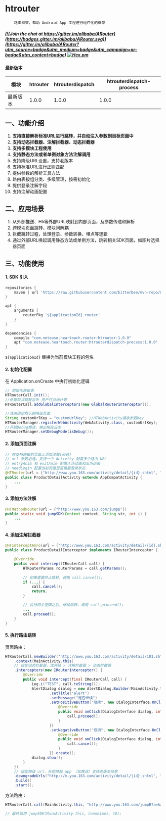 # htrouter

```
    路由框架，帮助 Android App 工程进行组件化的框架
```

##### [![Join the chat at https://gitter.im/alibaba/ARouter](https://badges.gitter.im/alibaba/ARouter.svg)](https://gitter.im/alibaba/ARouter?utm_source=badge&utm_medium=badge&utm_campaign=pr-badge&utm_content=badge) [![Hex.pm](https://img.shields.io/hexpm/l/plug.svg)](https://www.apache.org/licenses/LICENSE-2.0)

#### 最新版本

模块|htrouter|htrouterdispatch|htrouterdispatch-process|
---|---|---|---
最新版本|1.0.0|1.0.0|1.0.0

## 一、功能介绍
1. **支持直接解析标准URL进行跳转，并自动注入参数到目标页面中**
2. **支持动态拦截器、注解拦截器、动态拦截器**
3. **支持多模块工程使用**
4. **支持静态方法或者单例对象方法注解调用**
5. 支持降级URL设置，支持老版本
6. 支持标准URL进行正则匹配
7. 提供参数的解析工具方法
8. 路由表按组分类、多级管理，按需初始化
9. 提供登录注解字段
10. 支持注解动画配置

## 二、应用场景
1. 从外部推送、H5等外部URL映射到内部页面，及参数传递和解析
2. 跨模块页面跳转，模块间解耦
3. 拦截跳转过程，处理登录、参数转换、埋点等逻辑
4. 通过外部URL唤起调用静态方法或单例方法，跳转相关SDK页面，如图片选择器页面

## 三、功能使用

#### 1. SDK 引入

```gradle
repositories {
    maven { url 'https://raw.githubusercontent.com/bitterbee/mvn-repo/master/' }
}

apt {
    arguments {
        routerPkg '${applicationId}.router'
    }
}

dependencies {
	compile "com.netease.heartouch.router:htrouter:1.0.0"
    apt "com.netease.heartouch.router:htrouterdispatch-process:1.0.0"
}
```

`${applicationId}` 替换为当前模块工程的包名

#### 2. 初始化配置

在 Application.onCreate 中执行初始化逻辑

```java
// 初始化路由表
HTRouterCall.init();
//处理每次跳转监听 用户打点统计等
HTRouterCall.addGlobalInterceptors(new GlobalRouterInterceptor());

//注册绑定默认的降级页面
String customUrlKey = "customUrlKey"; //HTWebActivity接收参数key
HTRouterManager.registerWebActivity(WebActivity.class, customUrlKey);
//开启Debug模式，输出相应日志
HTRouterManager.setDebugMode(isDebug());
```

#### 2. 添加页面注解

``` java
// 在支持路由的页面上添加注解(必选)
// url 参数必选，支持一个 Activity 配置多个路由 URL
// entryAnim 和 exitAnim 配置入场动画和出场动画
// needLogin 配置当前页面是否需要登录状态
@HTRouter(url = {"http://www.you.163.com/activity/detail/{id}.shtml", "http://m.you.163.com/activity/detail/{id}.shtml"}, entryAnim = R.anim.enter, exitAnim = R.anim.exit)
public class ProductDetailActivity extends AppCompatActivity {
	...
}
```

#### 3. 添加方法注解

``` java
@HTMethodRouter(url = {"http://www.you.163.com/jumpB"})
public static void jumpSDK(Context context, String str, int i) {
	...
}
```

#### 4. 添加注解拦截器

```java
@HTInterceptAnno(url = {"http://www.you.163.com/activity/detail/{id}.shtml", "http://m.you.163.com/activity/detail/{id}.shtml"})
public class ProductDetailInterceptor implements IRouterInterceptor {

    @Override
    public void intercept(IRouterCall call) {
        HTRouterParams routerParams = call.getParams();
        
        // 如果需要终止跳转，调用 call.cancel();
        if (...) {
            call.cancel();
            return;
        }

		// 执行相关逻辑之后，继续跳转，调用 call.proceed();
		...
        call.proceed();
    }
}
```

#### 5. 执行路由跳转

页面路由：

```java
HTRouterCall.newBuilder("http://www.you.163.com/activity/detail/101.shtml") // 指定跳转目标
    .context(MainActivity.this)
    // 指定动态拦截器，优先级 > 注解拦截器 > 动态拦截器
    .interceptors(new IRouterInterceptor() {
        @Override
        public void intercept(final IRouterCall call) {
            Log.i("TEST", call.toString());
            AlertDialog dialog = new AlertDialog.Builder(MainActivity.this)
                    .setTitle("alert")
                    .setMessage("是否继续")
                    .setPositiveButton("继续", new DialogInterface.OnClickListener() {
                        @Override
                        public void onClick(DialogInterface dialog, int which) {
                            call.proceed();
                        }
                    })
                    .setNegativeButton("取消", new DialogInterface.OnClickListener() {
                        @Override
                        public void onClick(DialogInterface dialog, int which) {
                            call.cancel();
                        }
                    }).create();
            dialog.show();
        }
    })
	// 指定降级 url，外部唤起 app （如推送）支持老版本场景
    .downgradeUrls("http://m.you.163.com/activity/detail/{id}.shtml", "http://m.you.163.com/product/{id}.html")
    .build()
    .start();
```

方法路由：

```java
HTRouterCall.call(MainActivity.this, "http://www.you.163.com/jumpB?a=hanmeimei&b=10");

// 最终调用 jumpSDK(MainActivity.this, hanmeimei, 10);
```

